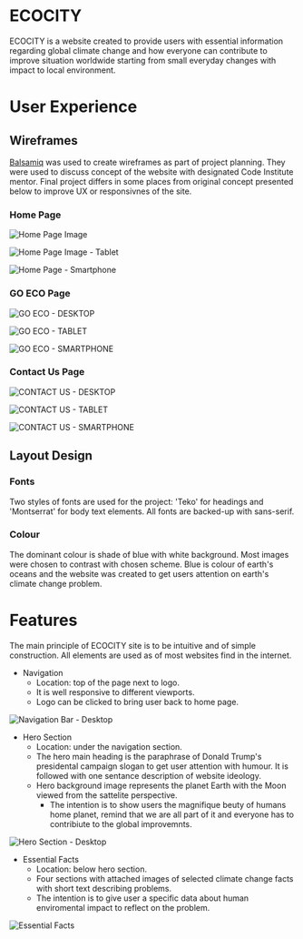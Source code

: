 # ECOCITY
ECOCITY is a website created to provide users with essential information regarding global climate change and how everyone can contribute to improve situation worldwide starting from small everyday changes with impact to local environment.
<!-- Am I Responsive Image here -->
<!-- # Contents list-->
# User Experience
## Wireframes
[Balsamiq](https://balsamiq.com/) was used to create wireframes as part of project planning. They were used to discuss concept of the website with designated Code Institute mentor. Final project differs in some places from original concept presented below to improve UX or responsivnes of the site.
### Home Page
![Home Page Image](/assets/images/readme/HOME.png)

![Home Page Image - Tablet](/assets/images/readme/HOME_%20TABLET.png)

![Home Page - Smartphone](assets/images/readme/HOME_%20SMARTPHONE.png)

### GO ECO Page
![GO ECO - DESKTOP](/assets/images/readme/GO%20ECO.png)

![GO ECO - TABLET](assets/images/readme/GO%20ECO_%20TABLET.png)

![GO ECO - SMARTPHONE](assets/images/readme/GO%20ECO_%20SMARTPHONE.png)

### Contact Us Page

![CONTACT US - DESKTOP](assets/images/readme/CONTACT%20US.png)

![CONTACT US - TABLET](assets/images/readme/CONTACT%20US_%20TABLET.png)

![CONTACT US - SMARTPHONE](assets/images/readme/CONTACT%20US_%20SMARTPHONE.png)

## Layout Design

### Fonts
Two styles of fonts are used for the project: 'Teko' for headings and 'Montserrat' for body text elements. All fonts are backed-up with sans-serif.

### Colour
The dominant colour is shade of blue with white background. Most images were chosen to contrast with chosen scheme. Blue is colour of earth's oceans and the website was created to get users attention on earth's climate change problem.

# Features
The main principle of ECOCITY site is to be intuitive and of simple construction. All elements are used as of most websites find in the internet.

- Navigation
  - Location: top of the page next to logo.
  - It is well responsive to different viewports.
  - Logo can be clicked to bring user back to home page.


![Navigation Bar - Desktop](assets/images/readme/Navigation%20Bar%20-%20Desktop.png)

- Hero Section
  - Location: under the navigation section.
  - The hero main heading is the paraphrase of Donald Trump's presidental campaign slogan to get user attention with humour. It is followed with one sentance description of website ideology.
  - Hero background image represents the planet Earth with the Moon viewed from the sattelite perspective. 
    - The intention is to show users the magnifique beuty of humans home planet, remind that we are all part of it and everyone has to contribiute to the global improvemnts.

![Hero Section - Desktop](assets/images/readme/Hero%20Section%20-%20Desktop.png)

- Essential Facts
  - Location: below hero section.
  - Four sections with attached images of selected climate change facts with short text describing problems.
  - The intention is to give user a specific data about human enviromental impact to reflect on the problem.

![Essential Facts](assets/images/readme/Essential%20Facts.png)
